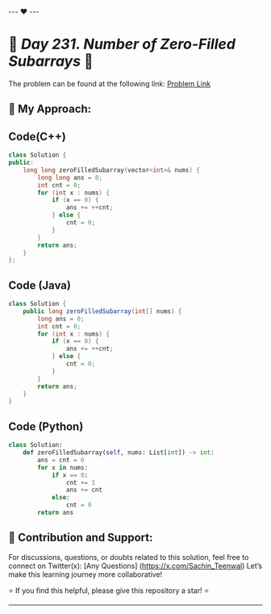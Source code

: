 --- ❤️ ---

# 🚀 _Day 231. Number of Zero-Filled Subarrays_ 🧠


The problem can be found at the following link: [Problem Link](https://leetcode.com/problems/number-of-zero-filled-subarrays/description/)

## 🎯 **My Approach:**


## Code(C++)
```cpp
class Solution {
public:
    long long zeroFilledSubarray(vector<int>& nums) {
        long long ans = 0;
        int cnt = 0;
        for (int x : nums) {
            if (x == 0) {
                ans += ++cnt;
            } else {
                cnt = 0;
            }
        }
        return ans;
    }
};
```

## Code (Java)

```java
class Solution {
    public long zeroFilledSubarray(int[] nums) {
        long ans = 0;
        int cnt = 0;
        for (int x : nums) {
            if (x == 0) {
                ans += ++cnt;
            } else {
                cnt = 0;
            }
        }
        return ans;
    }
}
```

## Code (Python)

```python
class Solution:
    def zeroFilledSubarray(self, nums: List[int]) -> int:
        ans = cnt = 0
        for x in nums:
            if x == 0:
                cnt += 1
                ans += cnt
            else:
                cnt = 0
        return ans
```



## 🎯 **Contribution and Support:**

For discussions, questions, or doubts related to this solution, feel free to connect on Twitter(x): [Any Questions] (https://x.com/Sachin_Teenwal) Let’s make this learning journey more collaborative!

⭐ If you find this helpful, please give this repository a star! ⭐

---

